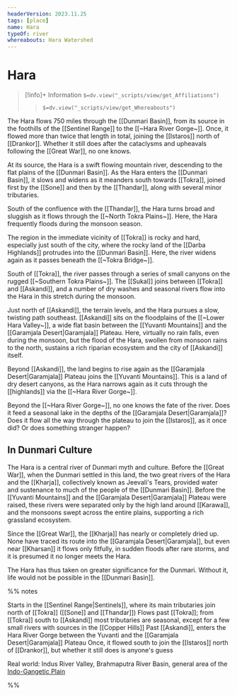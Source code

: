 ```yaml
---
headerVersion: 2023.11.25
tags: [place]
name: Hara
typeOf: river
whereabouts: Hara Watershed
---
```

# Hara
>[!info]+ Information
> `$=dv.view("_scripts/view/get_Affiliations")`
>> `$=dv.view("_scripts/view/get_Whereabouts")`

The Hara flows 750 miles through the [[Dunmari Basin]], from its source in the foothills of the [[Sentinel Range]] to the [[~Hara River Gorge~]]. Once, it flowed more than twice that length in total, joining the [[Istaros]] north of [[Drankor]]. Whether it still does after the cataclysms and upheavals following the [[Great War]], no one knows.

At its source, the Hara is a swift flowing mountain river, descending to the  flat plains of the [[Dunmari Basin]]. As the Hara enters the [[Dunmari Basin]], it slows and widens as it meanders south towards [[Tokra]], joined first by the [[Sone]] and then by the [[Thandar]], along with several minor tributaries. 

South of the confluence with the [[Thandar]], the Hara turns broad and sluggish as it flows through the [[~North Tokra Plains~]]. Here, the Hara frequently floods during the monsoon season. 

The region in the immediate vicinity of [[Tokra]] is rocky and hard, especially just south of the city, where the rocky land of the [[Darba Highlands]] protrudes into the [[Dunmari Basin]]. Here, the river widens again as it passes beneath the [[~Tokra Bridge~]]. 

South of [[Tokra]], the river passes through a series of small canyons on the rugged [[~Southern Tokra Plains~]]. The [[Sukal]] joins between [[Tokra]] and [[Askandi]], and a number of dry washes and seasonal rivers flow into the Hara in this stretch during the monsoon. 

Just north of [[Askandi]], the terrain levels, and the Hara pursues a slow, twisting path southeast. [[Askandi]] sits on the floodplains of the [[~Lower Hara Valley~]], a wide flat basin between the [[Yuvanti Mountains]] and the [[Garamjala Desert|Garamjala]] Plateau. Here, virtually no rain falls, even during the monsoon, but the flood of the Hara, swollen from monsoon rains to the north, sustains a rich riparian ecosystem and the city of [[Askandi]] itself. 

Beyond [[Askandi]], the land begins to rise again as the [[Garamjala Desert|Garamjala]] Plateau joins the [[Yuvanti Mountains]]. This is a land of dry desert canyons, as the Hara narrows again as it cuts through the [[highlands]] via the [[~Hara River Gorge~]]. 

Beyond the [[~Hara River Gorge~]], no one knows the fate of the river. Does it feed a seasonal lake in the depths of the [[Garamjala Desert|Garamjala]]? Does it flow all the way through the plateau to join the [[Istaros]], as it once did? Or does something stranger happen?
## In Dunmari Culture

The Hara is a central river of Dunmari myth and culture. Before the [[Great War]], when the Dunmari settled in this land, the two great rivers of the Hara and the [[Kharja]], collectively known as Jeevali's Tears, provided water and sustenance to much of the people of the [[Dunmari Basin]]. Before the [[Yuvanti Mountains]] and the [[Garamjala Desert|Garamjala]] Plateau were raised, these rivers were separated only by the high land around [[Karawa]], and the monsoons swept across the entire plains, supporting a rich grassland ecosystem.

Since the [[Great War]], the [[Kharja]] has nearly or completely dried up. None have traced its route into the [[Garamjala Desert|Garamjala]], but even near [[Kharsan]] it flows only fitfully, in sudden floods after rare storms, and it is presumed it no longer meets the Hara. 

The Hara has thus taken on greater significance for the Dunmari. Without it, life would not be possible in the [[Dunmari Basin]]. 

%% notes

Starts in the [[Sentinel Range|Sentinels]], where its main tributaries join north of [[Tokra]] ([[Sone]] and [[Thandar]])
Flows past [[Tokra]]; from [[Tokra]] south to [[Askandi]] most tributaries are seasonal, except for a few small rivers with sources in the [[Copper Hills]]
Past [[Askandi]], enters the Hara River Gorge between the Yuvanti and the [[Garamjala Desert|Garamjala]] Plateau
Once, it flowed south to join the [[Istaros]] north of [[Drankor]], but whether it still does is anyone's guess

Real world: Indus River Valley, Brahmaputra River Basin, general area of the [Indo-Gangetic Plain](https://en.wikipedia.org/wiki/Indo-Gangetic_Plain)

%%